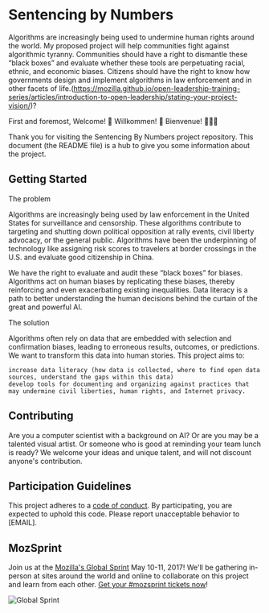 # Sentencing by Numbers

Algorithms are increasingly being used to undermine human rights around the world. My proposed project will help communities fight against algorithmic tyranny. Communities should have a right to dismantle these “black boxes” and evaluate whether these tools are perpetuating racial, ethnic, and economic biases. Citizens should have the right to know how governments design and implement algorithms in law enforcement and in other facets of life.(https://mozilla.github.io/open-leadership-training-series/articles/introduction-to-open-leadership/stating-your-project-vision/)? 

First and foremost, Welcome! 🎉 Willkommen! 🎊 Bienvenue! 🎈🎈🎈

Thank you for visiting the Sentencing By Numbers project repository. This document (the README file) is a hub to give you some information about the project.

## Getting Started

The problem

Algorithms are increasingly being used by law enforcement in the United States for surveillance and censorship. These algorithms contribute to targeting and shutting down political opposition at rally events, civil liberty advocacy, or the general public. Algorithms have been the underpinning of technology like assigning risk scores to travelers at border crossings in the U.S. and evaluate good citizenship in China.

We have the right to evaluate and audit these “black boxes” for biases. Algorithms act on human biases by replicating these biases, thereby reinforcing and even exacerbating existing inequalities. Data literacy is a path to better understanding the human decisions behind the curtain of the great and powerful AI.

The solution

Algorithms often rely on data that are embedded with selection and confirmation biases, leading to erroneous results, outcomes, or predictions. We want to transform this data into human stories. This project aims to:

    increase data literacy (how data is collected, where to find open data sources, understand the gaps within this data)
    develop tools for documenting and organizing against practices that may undermine civil liberties, human rights, and Internet privacy.


## Contributing

Are you a computer scientist with a background on AI? Or are you may be a talented visual artist. Or someone who is good at reminding your team lunch is ready? We welcome your ideas and unique talent, and will not discount anyone's contribution.

## Participation Guidelines

This project adheres to a [code of conduct](CODE_OF_CONDUCT.md). By participating, you are expected to uphold this code. Please report unacceptable behavior to [EMAIL].

## MozSprint

Join us at the [Mozilla's Global Sprint](http://mzl.la/global-sprint/) May 10-11, 2017! We'll be gathering in-person at sites around the world and online to collaborate on this project and learn from each other. [Get your #mozsprint tickets now](http://mzl.la/global-sprint/)!

![Global Sprint](https://user-images.githubusercontent.com/617994/37716586-3b0397a0-2cf5-11e8-8c6f-bad01f67f50e.jpg)
